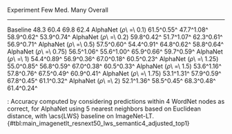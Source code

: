 Experiment                      Few        Med.        Many     Overall
-----------------------  ----------  ----------  ----------  ----------
Baseline                       48.3        60.4        69.8        62.4
AlphaNet (_ρ_\ =\ 0.1)   61.5^0.55^  47.7^1.08^  58.9^0.62^  53.9^0.74^
AlphaNet (_ρ_\ =\ 0.2)   59.8^0.42^  51.7^1.07^  62.3^0.61^  56.9^0.71^
AlphaNet (_ρ_\ =\ 0.5)   57.5^0.60^  54.4^0.91^  64.8^0.62^  58.8^0.64^
AlphaNet (_ρ_\ =\ 0.75)  56.5^1.06^  55.6^1.00^  65.9^0.66^  59.7^0.59^
AlphaNet (_ρ_\ =\ 1)     54.4^0.89^  56.9^0.36^  67.0^0.18^  60.5^0.23^
AlphaNet (_ρ_\ =\ 1.25)  55.0^0.85^  56.8^0.59^  67.0^0.38^  60.5^0.33^
AlphaNet (_ρ_\ =\ 1.5)   53.6^1.16^  57.8^0.76^  67.5^0.49^  60.9^0.41^
AlphaNet (_ρ_\ =\ 1.75)  53.1^1.31^  57.9^0.59^  67.8^0.45^  61.1^0.32^
AlphaNet (_ρ_\ =\ 2)     52.1^1.36^  58.5^0.45^  68.3^0.48^  61.4^0.24^

: Accuracy computed by considering predictions within 4 WordNet nodes as correct, for AlphaNet using 5 nearest neighbors based on Euclidean distance, with \acs{LWS} baseline on ImageNet-LT. {#tbl:main_imagenetlt_resnext50_lws_semantic4_adjusted_top1}
